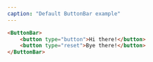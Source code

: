 ```yaml
---
caption: "Default ButtonBar example"
---
```


<!-- markdownlint-disable MD041 -->
<!-- dprint-ignore -->

```html
<ButtonBar>
	<button type="button">Hi there!</button>
	<button type="reset">Bye there!</button>
</ButtonBar>
```
